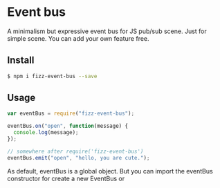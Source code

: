 # Event bus

A minimalism but expressive event bus for JS pub/sub scene.
Just for simple scene.
You can add your own feature free.

## Install

```bash
$ npm i fizz-event-bus --save
```

## Usage

```js
var eventBus = require("fizz-event-bus");

eventBus.on("open", function(message) {
  console.log(message);
});

// somewhere after require('fizz-event-bus')
eventBus.emit("open", "hello, you are cute.");
```

As default, eventBus is a global object. But you can import the eventBus constructor for create a new EventBus or 
